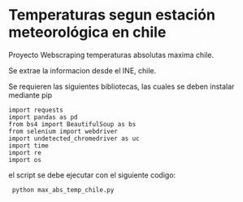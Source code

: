 # Temperaturas segun estación meteorológica en chile
Proyecto Webscraping temperaturas absolutas maxima chile.

Se extrae la informacion desde el INE, chile.

Se requieren las siguientes bibliotecas, las cuales se deben instalar mediante pip


```
import requests
import pandas as pd
from bs4 import BeautifulSoup as bs
from selenium import webdriver
import undetected_chromedriver as uc
import time
import re
import os
```


el script se debe ejecutar con el siguiente codigo:

 ``` python max_abs_temp_chile.py```


